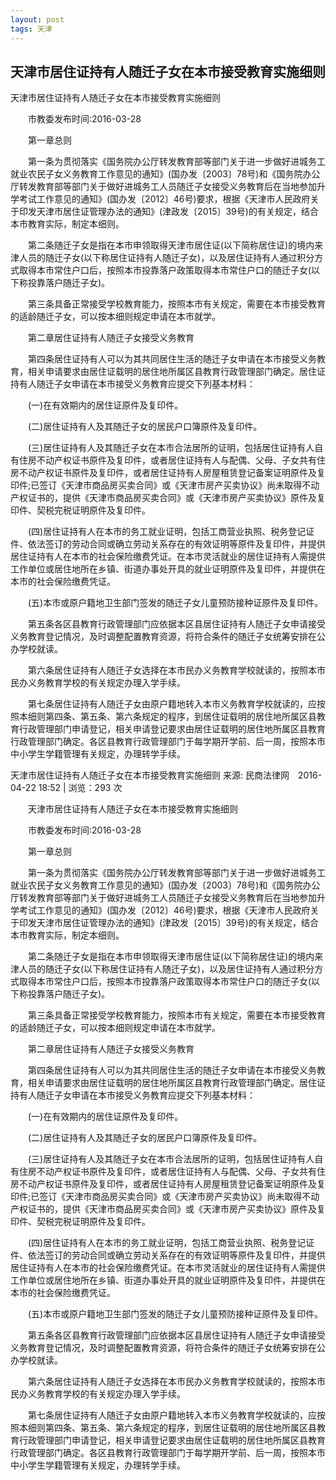 ```yaml
---
layout: post
tags: 天津
---
```

## 天津市居住证持有人随迁子女在本市接受教育实施细则


天津市居住证持有人随迁子女在本市接受教育实施细则

　　市教委发布时间:2016-03-28

　　第一章总则

　　第一条为贯彻落实《国务院办公厅转发教育部等部门关于进一步做好进城务工就业农民子女义务教育工作意见的通知》(国办发〔2003〕78号)和《国务院办公厅转发教育部等部门关于做好进城务工人员随迁子女接受义务教育后在当地参加升学考试工作意见的通知》(国办发〔2012〕46号)要求，根据《天津市人民政府关于印发天津市居住证管理办法的通知》(津政发〔2015〕39号)的有关规定，结合本市教育实际，制定本细则。

　　第二条随迁子女是指在本市申领取得天津市居住证(以下简称居住证)的境内来津人员的随迁子女(以下称居住证持有人随迁子女)，以及居住证持有人通过积分方式取得本市常住户口后，按照本市投靠落户政策取得本市常住户口的随迁子女(以下称投靠落户随迁子女)。

　　第三条具备正常接受学校教育能力，按照本市有关规定，需要在本市接受教育的适龄随迁子女，可以按本细则规定申请在本市就学。

　　第二章居住证持有人随迁子女接受义务教育

　　第四条居住证持有人可以为其共同居住生活的随迁子女申请在本市接受义务教育，相关申请要求由居住证载明的居住地所属区县教育行政管理部门确定。居住证持有人随迁子女申请在本市接受义务教育应提交下列基本材料：

　　(一)在有效期内的居住证原件及复印件。

　　(二)居住证持有人及其随迁子女的居民户口簿原件及复印件。

　　(三)居住证持有人及其随迁子女在本市合法居所的证明，包括居住证持有人自有住房不动产权证书原件及复印件，或者居住证持有人与配偶、父母、子女共有住房不动产权证书原件及复印件，或者居住证持有人房屋租赁登记备案证明原件及复印件;已签订《天津市商品房买卖合同》或《天津市房产买卖协议》尚未取得不动产权证书的，提供《天津市商品房买卖合同》或《天津市房产买卖协议》原件及复印件、契税完税证明原件及复印件。

　　(四)居住证持有人在本市的务工就业证明，包括工商营业执照、税务登记证件、依法签订的劳动合同或确立劳动关系存在的有效证明等原件及复印件，并提供居住证持有人在本市的社会保险缴费凭证。在本市灵活就业的居住证持有人需提供工作单位或居住地所在乡镇、街道办事处开具的就业证明原件及复印件，并提供在本市的社会保险缴费凭证。

　　(五)本市或原户籍地卫生部门签发的随迁子女儿童预防接种证原件及复印件。

　　第五条各区县教育行政管理部门应依据本区县居住证持有人随迁子女申请接受义务教育登记情况，及时调整配置教育资源，将符合条件的随迁子女统筹安排在公办学校就读。

　　第六条居住证持有人随迁子女选择在本市民办义务教育学校就读的，按照本市民办义务教育学校的有关规定办理入学手续。

　　第七条居住证持有人随迁子女由原户籍地转入本市义务教育学校就读的，应按照本细则第四条、第五条、第六条规定的程序，到居住证载明的居住地所属区县教育行政管理部门申请登记，相关申请登记要求由居住证载明的居住地所属区县教育行政管理部门确定。各区县教育行政管理部门于每学期开学前、后一周，按照本市中小学生学籍管理有关规定，办理转学手续。

天津市居住证持有人随迁子女在本市接受教育实施细则
来源: 民商法律网　2016-04-22 18:52 | 浏览：293 次

　　天津市居住证持有人随迁子女在本市接受教育实施细则

　　市教委发布时间:2016-03-28

　　第一章总则

　　第一条为贯彻落实《国务院办公厅转发教育部等部门关于进一步做好进城务工就业农民子女义务教育工作意见的通知》(国办发〔2003〕78号)和《国务院办公厅转发教育部等部门关于做好进城务工人员随迁子女接受义务教育后在当地参加升学考试工作意见的通知》(国办发〔2012〕46号)要求，根据《天津市人民政府关于印发天津市居住证管理办法的通知》(津政发〔2015〕39号)的有关规定，结合本市教育实际，制定本细则。

　　第二条随迁子女是指在本市申领取得天津市居住证(以下简称居住证)的境内来津人员的随迁子女(以下称居住证持有人随迁子女)，以及居住证持有人通过积分方式取得本市常住户口后，按照本市投靠落户政策取得本市常住户口的随迁子女(以下称投靠落户随迁子女)。

　　第三条具备正常接受学校教育能力，按照本市有关规定，需要在本市接受教育的适龄随迁子女，可以按本细则规定申请在本市就学。

　　第二章居住证持有人随迁子女接受义务教育

　　第四条居住证持有人可以为其共同居住生活的随迁子女申请在本市接受义务教育，相关申请要求由居住证载明的居住地所属区县教育行政管理部门确定。居住证持有人随迁子女申请在本市接受义务教育应提交下列基本材料：

　　(一)在有效期内的居住证原件及复印件。

　　(二)居住证持有人及其随迁子女的居民户口簿原件及复印件。

　　(三)居住证持有人及其随迁子女在本市合法居所的证明，包括居住证持有人自有住房不动产权证书原件及复印件，或者居住证持有人与配偶、父母、子女共有住房不动产权证书原件及复印件，或者居住证持有人房屋租赁登记备案证明原件及复印件;已签订《天津市商品房买卖合同》或《天津市房产买卖协议》尚未取得不动产权证书的，提供《天津市商品房买卖合同》或《天津市房产买卖协议》原件及复印件、契税完税证明原件及复印件。

　　(四)居住证持有人在本市的务工就业证明，包括工商营业执照、税务登记证件、依法签订的劳动合同或确立劳动关系存在的有效证明等原件及复印件，并提供居住证持有人在本市的社会保险缴费凭证。在本市灵活就业的居住证持有人需提供工作单位或居住地所在乡镇、街道办事处开具的就业证明原件及复印件，并提供在本市的社会保险缴费凭证。

　　(五)本市或原户籍地卫生部门签发的随迁子女儿童预防接种证原件及复印件。

　　第五条各区县教育行政管理部门应依据本区县居住证持有人随迁子女申请接受义务教育登记情况，及时调整配置教育资源，将符合条件的随迁子女统筹安排在公办学校就读。

　　第六条居住证持有人随迁子女选择在本市民办义务教育学校就读的，按照本市民办义务教育学校的有关规定办理入学手续。

　　第七条居住证持有人随迁子女由原户籍地转入本市义务教育学校就读的，应按照本细则第四条、第五条、第六条规定的程序，到居住证载明的居住地所属区县教育行政管理部门申请登记，相关申请登记要求由居住证载明的居住地所属区县教育行政管理部门确定。各区县教育行政管理部门于每学期开学前、后一周，按照本市中小学生学籍管理有关规定，办理转学手续。


